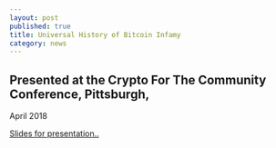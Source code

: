 ```yaml
---
layout: post
published: true
title: Universal History of Bitcoin Infamy
category: news
---
```


## Presented at the Crypto For The Community Conference, Pittsburgh,
   April 2018

[Slides for presentation..](/uhobi/)


